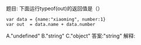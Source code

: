 题目: 下面运行typeof(out)的返回值是（）

    var data = {name:"xiaoming", number:1}
    var out  = data.name + data.number
A."undefined"
B."string"
C."object"
答案:"string"
解释: